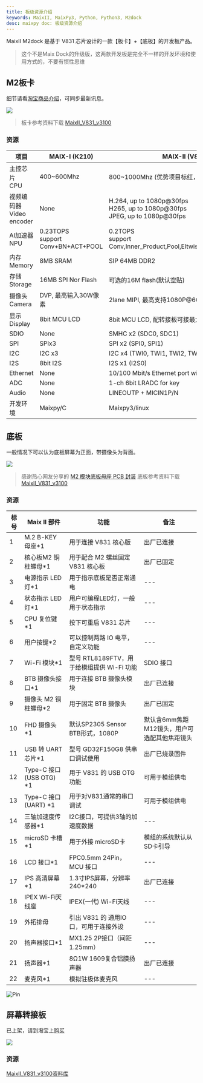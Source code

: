 ```yaml
---
title: 板级资源介绍
keywords: MaixII, MaixPy3, Python, Python3, M2dock
desc: maixpy doc: 板级资源介绍
---
```


MaixII M2dock 是基于 V831 芯片设计的一款【板卡】+【底板】的开发板产品。

> 这个不是Maix Dock的升级版，这两款开发板是完全不一样的开发环境和使用方式的，不要有惯性思维

## M2板卡

细节请看[淘宝商品介绍](https://item.taobao.com/item.htm?id=635874427363)，可同步最新讯息。

![](./asserts/maix_v831.jpg)

> 板卡参考资料下载 [MaixII_V831_v3100](https://api.dl.sipeed.com/shareURL/MaixII/MaixII-Dock/HDK/Sipeed_MaixII_V831/MaixII_V831_v3100)

### 资源

| 项目 | MAIX-I (K210) | MAIX-II (V831) |
| --- | --- | --- |
| 主控芯片<br> CPU | 400~600Mhz  | 800~1000Mhz (优势项目标红，下同)  |
| 视频编码器 <br>Video encoder | None | H.264, up to 1080p@30fps<br>H265, up to 1080p@30fps<br>JPEG, up to 1080p@30fps |
| AI加速器<br>NPU | 0.23TOPS<br>support Conv+BN+ACT+POOL | 0.2TOPS<br>support Conv,Inner_Product,Pool,Eltwise,ACT,BN,Split,Concat |
| 内存<br>Memory | 8MB SRAM | SIP 64MB DDR2 |
| 存储<br>Storage | 16MB SPI Nor Flash | 可选的16M flash(默认空贴)  |
| 摄像头<br>Camera | DVP, 最高输入30W像素 | 2lane MIPI, 最高支持1080P@60fps |
| 显示<br>Display | 8bit MCU LCD | 8bit MCU LCD, 配转接板可接最大10寸RGB LCD |
| SDIO | None |SMHC x2 (SDC0, SDC1) |
| SPI | SPIx3 |SPI x2 (SPI0, SPI1) |
| I2C | I2C x3 | I2C x4 (TWI0, TWI1, TWI2, TWI3) |
| I2S | 8bit I2S| I2S x1 (I2S0) |
| Ethernet | None | 10/100 Mbit/s Ethernet port with RMII interface |
| ADC | None | 1-ch 6bit LRADC for key |
| Audio | None | LINEOUTP + MICIN1P/N |
| 开发环境 | Maixpy/C | Maixpy3/linux |

## 底板

一般情况下可以认为底板屏幕为正面，带摄像头为背面。

![](./asserts/m2dock.jpg)

> 感谢热心网友分享的 [ M2 模块底板母座 PCB 封装](https://bbs.elecfans.com/jishu_2036119_1_1.html)
> 底板参考资料下载 [MaixII_V831_v3100](https://api.dl.sipeed.com/shareURL/MaixII/MaixII-Dock/HDK/Sipeed_MaixII_V831/MaixII_V831_v3100)

### 资源

| 标号 | Maix II 部件 | 功能 | 备注 |
| ---|--- | --- | --- |
| 1|M.2 B-KEY 母座*1 | 用于连接 V831 核心版 | 出厂已连接 |
| 2|核心板M2 铜柱螺母*1 | 用于配合 M2 螺丝固定 V831 核心板 | 出厂已固定 |
| 3|电源指示 LED 灯*1 | 用于指示底板是否正常通电 | --- |
| 4|状态指示 LED灯*1 | 用户可编程LED灯，一般用于状态指示 | --- |
| 5|CPU 复位键*1 | 按下可重启 V831 芯片 | --- |
| 6|用户按键*2 | 可以控制两路 IO 电平，自定义功能 | --- |
| 7|Wi-Fi 模块*1 | 型号 RTL8189FTV，用于给模组提供 Wi-Fi 功能 | SDIO 接口 |
| 8|BTB 摄像头接口*1 | 用于连接 BTB 摄像头模块 | 出厂已连接 |
| 9|摄像头 M2 铜柱螺母*2 | 用于固定 BTB 摄像头 | 出厂已固定 |
| 10|FHD 摄像头*1 | 默认SP2305 Sensor BTB形式，1080P | 默认含6mm焦距M12镜头，用户可选配其他焦距镜头 |
| 11|USB 转 UART 芯片*1 |型号 GD32F150G8 供串口调试使用 | 出厂已烧录固件 |
| 12|Type-C 接口(USB OTG) *1 | 用于 V831 的 USB OTG功能 | 可用于模组供电 |
| 13|Type-C 接口(UART) *1 | 用于对V831通常的串口调试 | 可用于模组供电 |
| 14|三轴加速度传感器*1 | I2C接口，可提供3轴的加速度数据 | --- |
| 15|microSD 卡槽*1 | 用于外接 microSD卡 | 模组的系统默认从SD卡引导 |
| 16|LCD 接口*1 | FPC0.5mm 24Pin，MCU 接口 | --- |
| 17|IPS 高清屏幕*1 | 1.3寸IPS屏幕，分辨率240*240 | 出厂已连接 |
| 18|IPEX Wi-Fi天线座| IPEX(一代) Wi-Fi天线 | --- |
| 19|外拓排母 | 引出 V831 的 通用IO口，可用于连接外设 | --- |
| 20|扬声器接口*1 | MX1.25 2P接口（间距1.25mm） | --- |
| 21|扬声器*1 | 8Ω1W 1609复合铝膜扬声器  | 出厂已连接 |
| 22|麦克风*1| 模拟驻极体麦克风 | --- |

![Pin](./asserts/M2Dock_pin.png)

## 屏幕转接板

已上架，请到淘宝上[购买](https://item.taobao.com/item.htm?spm=a1z10.5-c-s.w4002-21410578033.11.53793c62PXvb9N&id=635874427363)

![](./asserts/lcd_rgb.jpg)

### 资源

[MaixII_V831_v3100资料库](https://api.dl.sipeed.com/shareURL/MaixII/MaixII-Dock/HDK/Sipeed_MaixII_V831/MaixII_V831_v3100)
